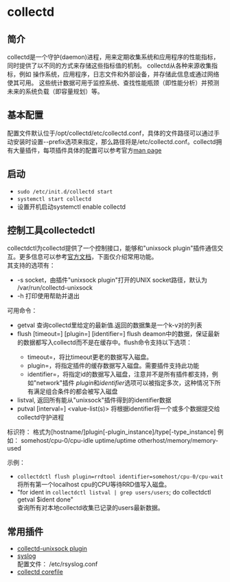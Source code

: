 # collectd

## 简介  
collectd是一个守护(daemon)进程，用来定期收集系统和应用程序的性能指标，同时提供了以不同的方式来存储这些指标值的机制。
collectd从各种来源收集指标，例如 操作系统，应用程序，日志文件和外部设备，并存储此信息或通过网络使其可用。 这些统计数据可用于监控系统、查找性能瓶颈（即性能分析）并预测未来的系统负载（即容量规划）等。

## 基本配置  
配置文件默认位于/opt/collectd/etc/collectd.conf，具体的文件路径可以通过手动安装时设置--prefix选项来指定，那么路径将是<prefix>/etc/collectd.conf。collectd拥有大量插件，每项插件具体的配置可以参考官方[man page][collectd-conf-man]

## 启动  
* `sudo /etc/init.d/collectd start`
* `systemctl start collectd`
* 设置开机启动systemctl enable collectd

## 控制工具collectedctl  
collectdctl为collectd提供了一个控制接口，能够和"unixsock plugin"插件通信交互。更多信息可以参考[官方文档][collectdctl-man-page]，下面仅介绍常用功能。  
其支持的选项有：  
  * -s socket，由插件"unixsock plugin"打开的UNIX socket路径，默认为 /var/run/collectd-unixsock
  * -h  打印使用帮助并退出  

可用命令：  
  * getval <identifier>
    查询collectd里给定<identifier>的最新值.返回的数据集是一个k-v对的列表
  * flush [timeout=<seconds>] [plugin=<name>] [identifier=<id>]
    flush deamon中的数据，保证最新的数据都写入collectd而不是在缓存中。flush命令支持以下选项：
      * timeout=<seconds>，将比timeout更老的数据写入磁盘。
      * plugin=<name>，将指定插件的缓存数据写入磁盘。需要插件支持此功能
      * identifier=<id>，将指定id的数据写入磁盘，注意并不是所有插件都支持，例如"network"插件
    *plugin*和*identifier*选项可以被指定多次，这种情况下所有满足组合条件的都会被写入磁盘
  * listval, 返回所有能从"unixsock"插件得到的identifier数据
  * putval <identifier> [interval=<seconds>] <value-list(s)>
    将根据identifier将一个或多个数据提交给collectd守护进程

标识符：
  格式为[hostname/]plugin[-plugin_instance]/type[-type_instance]
  例如：
    somehost/cpu-0/cpu-idle
    uptime/uptime
    otherhost/memory/memory-used

示例：  
  * `collectdctl flush plugin=rrdtool identifier=somehost/cpu-0/cpu-wait`  
    将所有第一个localhost cpu的CPU等待RRD值写入磁盘。
  * "for ident in `collectdctl listval | grep users/users`; do collectdctl getval $ident done"  
    查询所有对本地collectd收集已记录的users最新数据。

## 常用插件

* [collectd-unixsock plugin](https://collectd.org/documentation/manpages/collectd-unixsock.5.shtml)  
* [syslog](https://collectd.org/wiki/index.php/Plugin:LogFile)  
    配置文件： /etc/rsyslog.conf
* [collectd corefile](https://collectd.org/wiki/index.php/Core_file)  

[collectd-conf-man]: https://collectd.org/documentation/manpages/collectd.conf.5.shtml
[collectdctl-man-page]: http://manpages.ubuntu.com/manpages/xenial/man1/collectdctl.1.html
